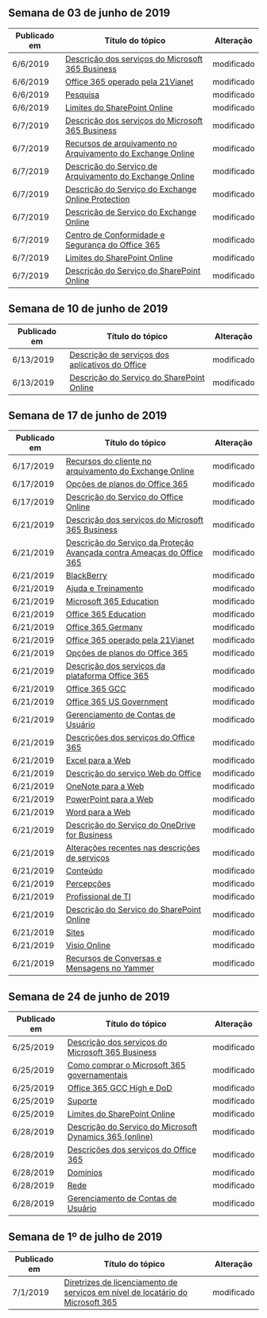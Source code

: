 <!-- This file is generated automatically each week. Changes made to this file will be overwritten.-->




## <a name="week-of-june-03-2019"></a>Semana de 03 de junho de 2019


| Publicado em |Título do tópico | Alteração |
|------|------------|--------|
| 6/6/2019 | [Descrição dos serviços do Microsoft 365 Business](/Office365/ServiceDescriptions/microsoft-365-business-service-description) | modificado |
| 6/6/2019 | [Office 365 operado pela 21Vianet](/Office365/ServiceDescriptions/office-365-platform-service-description/office-365-operated-by-21vianet) | modificado |
| 6/6/2019 | [Pesquisa](/Office365/ServiceDescriptions/sharepoint-online-service-description/search) | modificado |
| 6/6/2019 | [Limites do SharePoint Online](/Office365/ServiceDescriptions/sharepoint-online-service-description/sharepoint-online-limits) | modificado |
| 6/7/2019 | [Descrição dos serviços do Microsoft 365 Business](/Office365/ServiceDescriptions/microsoft-365-business-service-description) | modificado |
| 6/7/2019 | [Recursos de arquivamento no Arquivamento do Exchange Online](/Office365/ServiceDescriptions/exchange-online-archiving-service-description/archive-features) | modificado |
| 6/7/2019 | [Descrição do Serviço de Arquivamento do Exchange Online](/Office365/ServiceDescriptions/exchange-online-archiving-service-description/exchange-online-archiving-service-description) | modificado |
| 6/7/2019 | [Descrição do Serviço do Exchange Online Protection](/Office365/ServiceDescriptions/exchange-online-protection-service-description/exchange-online-protection-service-description) | modificado |
| 6/7/2019 | [Descrição de Serviço do Exchange Online](/Office365/ServiceDescriptions/exchange-online-service-description/exchange-online-service-description) | modificado |
| 6/7/2019 | [Centro de Conformidade e Segurança do Office 365](/Office365/ServiceDescriptions/office-365-platform-service-description/office-365-securitycompliance-center) | modificado |
| 6/7/2019 | [Limites do SharePoint Online](/Office365/ServiceDescriptions/sharepoint-online-service-description/sharepoint-online-limits) | modificado |
| 6/7/2019 | [Descrição do Serviço do SharePoint Online](/Office365/ServiceDescriptions/sharepoint-online-service-description/sharepoint-online-service-description) | modificado |


## <a name="week-of-june-10-2019"></a>Semana de 10 de junho de 2019


| Publicado em |Título do tópico | Alteração |
|------|------------|--------|
| 6/13/2019 | [Descrição de serviços dos aplicativos do Office](/Office365/ServiceDescriptions/office-applications-service-description/office-applications-service-description) | modificado |
| 6/13/2019 | [Descrição do Serviço do SharePoint Online](/Office365/ServiceDescriptions/sharepoint-online-service-description/sharepoint-online-service-description) | modificado |


## <a name="week-of-june-17-2019"></a>Semana de 17 de junho de 2019


| Publicado em |Título do tópico | Alteração |
|------|------------|--------|
| 6/17/2019 | [Recursos do cliente no arquivamento do Exchange Online](/Office365/ServiceDescriptions/exchange-online-archiving-service-description/client-features) | modificado |
| 6/17/2019 | [Opções de planos do Office 365](/Office365/ServiceDescriptions/office-365-platform-service-description/office-365-plan-options) | modificado |
| 6/17/2019 | [Descrição do Serviço do Office Online](/Office365/ServiceDescriptions/office-online-service-description/office-online-service-description) | modificado |
| 6/21/2019 | [Descrição dos serviços do Microsoft 365 Business](/Office365/ServiceDescriptions/microsoft-365-business-service-description) | modificado |
| 6/21/2019 | [Descrição do Serviço da Proteção Avançada contra Ameaças do Office 365](/Office365/ServiceDescriptions/office-365-advanced-threat-protection-service-description) | modificado |
| 6/21/2019 | [BlackBerry](/Office365/ServiceDescriptions/office-365-platform-service-description/blackberry) | modificado |
| 6/21/2019 | [Ajuda e Treinamento](/Office365/ServiceDescriptions/office-365-platform-service-description/help-and-training) | modificado |
| 6/21/2019 | [Microsoft 365 Education](/Office365/ServiceDescriptions/office-365-platform-service-description/microsoft-365-education) | modificado |
| 6/21/2019 | [Office 365 Education](/Office365/ServiceDescriptions/office-365-platform-service-description/office-365-education) | modificado |
| 6/21/2019 | [Office 365 Germany](/Office365/ServiceDescriptions/office-365-platform-service-description/office-365-germany) | modificado |
| 6/21/2019 | [Office 365 operado pela 21Vianet](/Office365/ServiceDescriptions/office-365-platform-service-description/office-365-operated-by-21vianet) | modificado |
| 6/21/2019 | [Opções de planos do Office 365](/Office365/ServiceDescriptions/office-365-platform-service-description/office-365-plan-options) | modificado |
| 6/21/2019 | [Descrição dos serviços da plataforma Office 365](/Office365/ServiceDescriptions/office-365-platform-service-description/office-365-platform-service-description) | modificado |
| 6/21/2019 | [Office 365 GCC](/Office365/ServiceDescriptions/office-365-platform-service-description/office-365-us-government/gcc) | modificado |
| 6/21/2019 | [Office 365 US Government](/Office365/ServiceDescriptions/office-365-platform-service-description/office-365-us-government/office-365-us-government) | modificado |
| 6/21/2019 | [Gerenciamento de Contas de Usuário](/Office365/ServiceDescriptions/office-365-platform-service-description/user-account-management) | modificado |
| 6/21/2019 | [Descrições dos serviços do Office 365](/Office365/ServiceDescriptions/office-365-service-descriptions-technet-library) | modificado |
| 6/21/2019 | [Excel para a Web](/Office365/ServiceDescriptions/office-online-service-description/excel-online) | modificado |
| 6/21/2019 | [Descrição do serviço Web do Office](/Office365/ServiceDescriptions/office-online-service-description/office-online-service-description) | modificado |
| 6/21/2019 | [OneNote para a Web](/Office365/ServiceDescriptions/office-online-service-description/onenote-online) | modificado |
| 6/21/2019 | [PowerPoint para a Web](/Office365/ServiceDescriptions/office-online-service-description/powerpoint-online) | modificado |
| 6/21/2019 | [Word para a Web](/Office365/ServiceDescriptions/office-online-service-description/word-online) | modificado |
| 6/21/2019 | [Descrição do Serviço do OneDrive for Business](/Office365/ServiceDescriptions/onedrive-for-business-service-description) | modificado |
| 6/21/2019 | [Alterações recentes nas descrições de serviços](/Office365/ServiceDescriptions/recent-service-descriptions-changes) | modificado |
| 6/21/2019 | [Conteúdo](/Office365/ServiceDescriptions/sharepoint-online-service-description/content) | modificado |
| 6/21/2019 | [Percepções](/Office365/ServiceDescriptions/sharepoint-online-service-description/insights) | modificado |
| 6/21/2019 | [Profissional de TI](/Office365/ServiceDescriptions/sharepoint-online-service-description/it-professional) | modificado |
| 6/21/2019 | [Descrição do Serviço do SharePoint Online](/Office365/ServiceDescriptions/sharepoint-online-service-description/sharepoint-online-service-description) | modificado |
| 6/21/2019 | [Sites](/Office365/ServiceDescriptions/sharepoint-online-service-description/sites-servicedesc) | modificado |
| 6/21/2019 | [Visio Online](/Office365/ServiceDescriptions/visio-online-service-description/visio-online) | modificado |
| 6/21/2019 | [Recursos de Conversas e Mensagens no Yammer](/Office365/ServiceDescriptions/yammer-service-description/message-and-conversation-features-in-yammer) | modificado |


## <a name="week-of-june-24-2019"></a>Semana de 24 de junho de 2019


| Publicado em |Título do tópico | Alteração |
|------|------------|--------|
| 6/25/2019 | [Descrição dos serviços do Microsoft 365 Business](/Office365/ServiceDescriptions/microsoft-365-business-service-description) | modificado |
| 6/25/2019 | [Como comprar o Microsoft 365 governamentais](/Office365/ServiceDescriptions/office-365-platform-service-description/office-365-us-government/microsoft-365-government-how-to-buy) | modificado |
| 6/25/2019 | [Office 365 GCC High e DoD](/Office365/ServiceDescriptions/office-365-platform-service-description/office-365-us-government/gcc-high-and-dod) | modificado |
| 6/25/2019 | [Suporte](/Office365/ServiceDescriptions/office-365-platform-service-description/support) | modificado |
| 6/25/2019 | [Limites do SharePoint Online](/Office365/ServiceDescriptions/sharepoint-online-service-description/sharepoint-online-limits) | modificado |
| 6/28/2019 | [Descrição do Serviço do Microsoft Dynamics 365 (online)](/Office365/ServiceDescriptions/microsoft-dynamics-365-online-service-description) | modificado |
| 6/28/2019 | [Descrições dos serviços do Office 365](/Office365/ServiceDescriptions/office-365-service-descriptions-technet-library) | modificado |
| 6/28/2019 | [Domínios](/Office365/ServiceDescriptions/office-365-platform-service-description/domains) | modificado |
| 6/28/2019 | [Rede](/Office365/ServiceDescriptions/office-365-platform-service-description/networking) | modificado |
| 6/28/2019 | [Gerenciamento de Contas de Usuário](/Office365/ServiceDescriptions/office-365-platform-service-description/user-account-management) | modificado |


## <a name="week-of-july-01-2019"></a>Semana de 1º de julho de 2019


| Publicado em |Título do tópico | Alteração |
|------|------------|--------|
| 7/1/2019 | [Diretrizes de licenciamento de serviços em nível de locatário do Microsoft 365](/Office365/ServiceDescriptions/microsoft-365-service-descriptions/microsoft-365-tenantlevel-services-licensing-guidance) | modificado |
